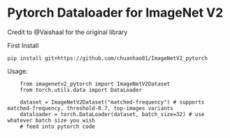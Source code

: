 # Pytorch Dataloader for ImageNet V2

Credit to @Vaishaal for the original library

First Install

```
pip install git+https://github.com/chuanhao01/ImageNetV2_pytorch
```

Usage:

```
    from imagenetv2_pytorch import ImageNetV2Dataset
    from torch.utils.data import DataLoader

    dataset = ImageNetV2Dataset("matched-frequency") # supports matched-frequency, threshold-0.7, top-images variants
    dataloader = torch.DataLoader(dataset, batch_size=32) # use whatever batch size you wish
    # feed into pytorch code
```

